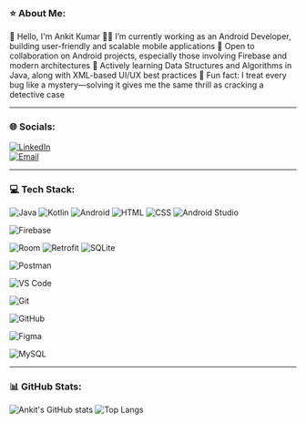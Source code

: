 
<h3>⭐ About Me: </h3> 
👋 Hello, I'm Ankit Kumar
👨‍💻 I’m currently working as an Android Developer, building user-friendly and scalable mobile applications  
🤝 Open to collaboration on Android projects, especially those involving Firebase and modern architectures  
📖 Actively learning Data Structures and Algorithms in Java, along with XML-based UI/UX best practices  
🧠 Fun fact: I treat every bug like a mystery—solving it gives me the same thrill as cracking a detective case


---

### 🌐 Socials:

[![LinkedIn](https://img.shields.io/badge/LinkedIn-0077B5?style=for-the-badge&logo=linkedin&logoColor=white)](http://www.linkedin.com/in/ankit-ku06)  
[![Email](https://img.shields.io/badge/Email-D14836?style=for-the-badge&logo=gmail&logoColor=white)](mailto:kumarankit200418@gmail.com)

---

### 💻 Tech Stack:
![Java](https://img.shields.io/badge/Java-FEAA2D?style=for-the-badge&logo=java&logoColor=white)
![Kotlin](https://img.shields.io/badge/Kotlin-7F52FF?style=for-the-badge&logo=kotlin&logoColor=white)
![Android](https://img.shields.io/badge/Android-3DDC84?style=for-the-badge&logo=android&logoColor=white)
![HTML](https://img.shields.io/badge/HTML5-E34F26?style=flat&logo=html5&logoColor=white)
![CSS](https://img.shields.io/badge/CSS3-1572B6?style=flat&logo=css3&logoColor=white)
![Android Studio](https://img.shields.io/badge/Android%20Studio-3DDC84?style=flat&logo=android-studio&logoColor=white)

![Firebase](https://img.shields.io/badge/Firebase-FFCA28?style=flat&logo=firebase&logoColor=black)

![Room](https://img.shields.io/badge/Room-4285F4?style=flat&logo=google&logoColor=white)
![Retrofit](https://img.shields.io/badge/Retrofit-009688?style=flat&logo=android&logoColor=white)
![SQLite](https://img.shields.io/badge/SQLite-07405E?style=for-the-badge&logo=sqlite&logoColor=white)



![Postman](https://img.shields.io/badge/Postman-FF6C37?style=flat&logo=postman&logoColor=white)

![VS Code](https://img.shields.io/badge/VS%20Code-007ACC?style=flat&logo=visual-studio-code&logoColor=white)

![Git](https://img.shields.io/badge/Git-F05032?style=flat&logo=git&logoColor=white)

![GitHub](https://img.shields.io/badge/GitHub-181717?style=flat&logo=github&logoColor=white)

![Figma](https://img.shields.io/badge/Figma-F24E1E?style=flat&logo=figma&logoColor=white)

![MySQL](https://img.shields.io/badge/MySQL-4479A1?style=flat&logo=mysql&logoColor=white)

---


### 📊 GitHub Stats:
![Ankit's GitHub stats](https://github-readme-stats.vercel.app/api?username=Ankit-kumar&show_icons=true&theme=radical)
![Top Langs](https://github-readme-stats.vercel.app/api/top-langs/?username=Ankit-kumar&layout=compact&theme=radical)

